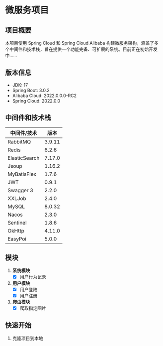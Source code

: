 # 微服务项目

## 项目概要

本项目使用 Spring Cloud 和 Spring Cloud Alibaba 构建微服务架构，涵盖了多个中间件和技术栈，旨在提供一个功能完备、可扩展的系统。目前正在初始开发中……

## 版本信息

- JDK: 17
- Spring Boot: 3.0.2
- Alibaba Cloud: 2022.0.0.0-RC2
- Spring Cloud: 2022.0.0

## 中间件和技术栈

| 中间件/技术          | 版本     |
|-----------------|--------|
| RabbitMQ        | 3.9.11 |
| Redis           | 6.2.6  |
| ElasticSearch   | 7.17.0 |
| Jsoup           | 1.16.2 |
| MyBatisFlex     | 1.7.6  |
| JWT             | 0.9.1  |
| Swagger 3       | 2.2.0  |
| XXLJob          | 2.4.0  |
| MySQL           | 8.0.32 |
| Nacos           | 2.3.0  |
| Sentinel        | 1.8.6  |
| OkHttp          | 4.11.0 |
| EasyPoi         | 5.0.0  |

## 模块

1. **系统模块**
   - [x] 用户行为记录

2. **用户模块**
   - [x] 用户登陆
   - [x] 用户注册

3. **爬虫模块**
   - [x] 爬取指定图片

## 快速开始

1. 克隆项目到本地